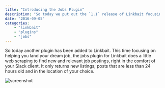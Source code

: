 ```yaml
---
title: "Introducing the Jobs Plugin"
description: "So today we put out the `1.1` release of Linkbait focusing on improving core components in the bot as well as porting over some of the older plugins to the new API."
date: "2016-09-05"
categories:
    - "linkbait"
    - "plugins"
    - "jobs"
---
```


So today another plugin has been added to Linkbait. This time focusing on helping you land
your dream job, the jobs plugin for Linkbait does a little web scraping to find new and relevant job postings, right in the comfort of your Slack client. It only returns new listings; posts that are less than 24 hours old and in the location of your choice.

![screenshot](/images/jobs-plugin-screen.png)
